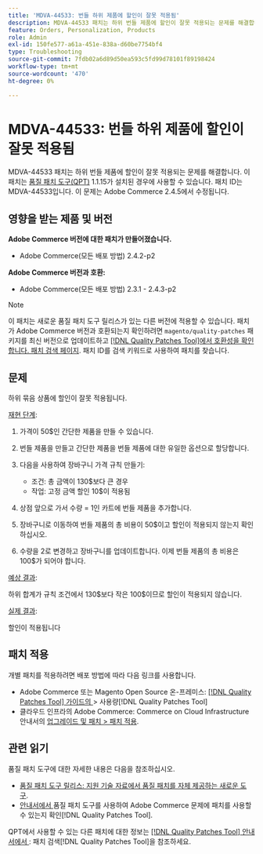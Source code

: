 ```yaml
---
title: 'MDVA-44533: 번들 하위 제품에 할인이 잘못 적용됨'
description: MDVA-44533 패치는 하위 번들 제품에 할인이 잘못 적용되는 문제를 해결합니다. 이 패치는 [Quality Patches Tool (QPT)](https://experienceleague.adobe.com/ko/docs/commerce-operations/tools/quality-patches-tool/quality-patches-tool-to-self-serve-quality-patches) 1.1.15가 설치된 경우 사용할 수 있습니다. 패치 ID는 MDVA-44533입니다. 이 문제는 Adobe Commerce 2.4.5에서 수정됩니다.
feature: Orders, Personalization, Products
role: Admin
exl-id: 150fe577-a61a-451e-838a-d60be7754bf4
type: Troubleshooting
source-git-commit: 7fdb02a6d89d50ea593c5fd99d78101f89198424
workflow-type: tm+mt
source-wordcount: '470'
ht-degree: 0%

---
```


# MDVA-44533: 번들 하위 제품에 할인이 잘못 적용됨

MDVA-44533 패치는 하위 번들 제품에 할인이 잘못 적용되는 문제를 해결합니다. 이 패치는 [품질 패치 도구(QPT)](https://experienceleague.adobe.com/ko/docs/commerce-operations/tools/quality-patches-tool/quality-patches-tool-to-self-serve-quality-patches) 1.1.15가 설치된 경우에 사용할 수 있습니다. 패치 ID는 MDVA-44533입니다. 이 문제는 Adobe Commerce 2.4.5에서 수정됩니다.

## 영향을 받는 제품 및 버전

**Adobe Commerce 버전에 대한 패치가 만들어졌습니다.**

* Adobe Commerce(모든 배포 방법) 2.4.2-p2

**Adobe Commerce 버전과 호환:**

* Adobe Commerce(모든 배포 방법) 2.3.1 - 2.4.3-p2

>[!NOTE]
>
>이 패치는 새로운 품질 패치 도구 릴리스가 있는 다른 버전에 적용할 수 있습니다. 패치가 Adobe Commerce 버전과 호환되는지 확인하려면 `magento/quality-patches` 패키지를 최신 버전으로 업데이트하고 [[!DNL Quality Patches Tool]에서 호환성을 확인합니다. 패치 검색 페이지](https://experienceleague.adobe.com/ko/docs/commerce-operations/tools/quality-patches-tool/quality-patches-tool-to-self-serve-quality-patches). 패치 ID를 검색 키워드로 사용하여 패치를 찾습니다.

## 문제

하위 묶음 상품에 할인이 잘못 적용됩니다.

<u>재현 단계</u>:

1. 가격이 50$인 간단한 제품을 만들 수 있습니다.
1. 번들 제품을 만들고 간단한 제품을 번들 제품에 대한 유일한 옵션으로 할당합니다.
1. 다음을 사용하여 장바구니 가격 규칙 만들기:

   * 조건: 총 금액이 130$보다 큰 경우
   * 작업: 고정 금액 할인 10$이 적용됨

1. 상점 앞으로 가서 수량 = 1인 카트에 번들 제품을 추가합니다.
1. 장바구니로 이동하여 번들 제품의 총 비용이 50$이고 할인이 적용되지 않는지 확인하십시오.
1. 수량을 2로 변경하고 장바구니를 업데이트합니다. 이제 번들 제품의 총 비용은 100$가 되어야 합니다.

<u>예상 결과</u>:

하위 합계가 규칙 조건에서 130\$보다 작은 100\$이므로 할인이 적용되지 않습니다.

<u>실제 결과</u>:

할인이 적용됩니다

## 패치 적용

개별 패치를 적용하려면 배포 방법에 따라 다음 링크를 사용합니다.

* Adobe Commerce 또는 Magento Open Source 온-프레미스: [[!DNL Quality Patches Tool]  가이드의 &#x200B;](/help/tools/quality-patches-tool/usage.md)> 사용량[!DNL Quality Patches Tool]
* 클라우드 인프라의 Adobe Commerce: Commerce on Cloud Infrastructure 안내서의 [업그레이드 및 패치 > 패치 적용](https://experienceleague.adobe.com/docs/commerce-cloud-service/user-guide/develop/upgrade/apply-patches.html?lang=ko).

## 관련 읽기

품질 패치 도구에 대한 자세한 내용은 다음을 참조하십시오.

* [품질 패치 도구 릴리스: 지원 기술 자료에서 품질 패치를 자체 제공하는 새로운 도구](https://experienceleague.adobe.com/ko/docs/commerce-operations/tools/quality-patches-tool/quality-patches-tool-to-self-serve-quality-patches).
* [&#x200B; 안내서에서 &#x200B;](/help/tools/quality-patches-tool/patches-available-in-qpt/check-patch-for-magento-issue-with-magento-quality-patches.md)품질 패치 도구를 사용하여 Adobe Commerce 문제에 패치를 사용할 수 있는지 확인[!DNL Quality Patches Tool].

QPT에서 사용할 수 있는 다른 패치에 대한 정보는 [[!DNL Quality Patches Tool] 안내서에서 &#x200B;](https://experienceleague.adobe.com/tools/commerce-quality-patches/index.html?lang=ko): 패치 검색[!DNL Quality Patches Tool]을 참조하세요.
